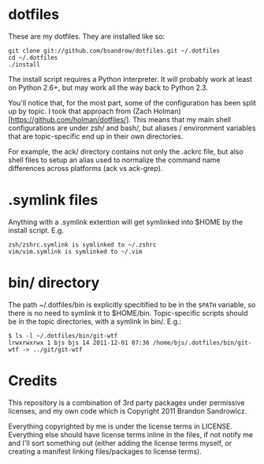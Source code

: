 dotfiles
========

These are my dotfiles. They are installed like so:

    git clone git://github.com/bsandrow/dotfiles.git ~/.dotfiles
    cd ~/.dotfiles
    ./install

The install script requires a Python interpreter. It will probably work at least
on Python 2.6+, but may work all the way back to Python 2.3.

You'll notice that, for the most part, some of the configuration has been split
up by topic. I took that approach from (Zach Holman)[https://github.com/holman/dotfiles/].
This means that my main shell configurations are under zsh/ and bash/, but
aliases / environment variables that are topic-specific end up in their own
directories.

For example, the ack/ directory contains not only the .ackrc file, but also
shell files to setup an alias used to normalize the command name differences
across platforms (ack vs ack-grep).

.symlink files
==============

Anything with a .symlink extention will get symlinked into $HOME by the install
script. E.g.

    zsh/zshrc.symlink is symlinked to ~/.zshrc
    vim/vim.symlink is symlinked to ~/.vim

bin/ directory
==============

The path ~/.dotfiles/bin is explicitly specitified to be in the `$PATH`
variable, so there is no need to symlink it to $HOME/bin. Topic-specific
scripts should be in the topic directories, with a symlink in bin/. E.g.:

    $ ls -l ~/.dotfiles/bin/git-wtf
    lrwxrwxrwx 1 bjs bjs 14 2011-12-01 07:36 /home/bjs/.dotfiles/bin/git-wtf -> ../git/git-wtf

Credits
=======

This repository is a combination of 3rd party packages under permissive
licenses, and my own code which is Copyright 2011 Brandon Sandrowicz.

Everything copyrighted by me is under the license terms in LICENSE. Everything
else should have license terms inline in the files, if not notify me and I'll
sort something out (either adding the license terms myself, or creating a
manifest linking files/packages to license terms).
